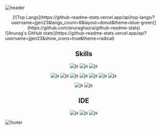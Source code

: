 ![header](https://capsule-render.vercel.app/api?type=waving&color=0:64b3f4,100:92FE9D&height=200&section=header&text=Jen's%20Github&fontColor=FFFFFF&fontSize=50&animation=twinkling&reversal=true&fontAlign=20&fontAlignY=30)

<div align='center'>
[![Top Langs](https://github-readme-stats.vercel.app/api/top-langs/?username=jjjen23&langs_count=6&layout=donut&theme=blue-green)](https://github.com/anuraghazra/github-readme-stats)
</div>
![Anurag's GitHub stats](https://github-readme-stats.vercel.app/api?username=jjjen23&show_icons=true&theme=radical)

<div align='center'>

## Skills
![js](https://img.shields.io/badge/Python-14354C?style=for-the-badge&logo=python&logoColor=white)
![js](https://img.shields.io/badge/JavaScript-F7DF1E?style=for-the-badge&logo=JavaScript&logoColor=white)
![js](https://img.shields.io/badge/Java-ED8B00?style=for-the-badge&logo=openjdk&logoColor=white)

![js](https://img.shields.io/badge/HTML5-E34F26?style=for-the-badge&logo=html5&logoColor=white)
![js](https://img.shields.io/badge/CSS3-1572B6?style=for-the-badge&logo=css3&logoColor=white)
![js](https://img.shields.io/badge/Figma-F24E1E?style=for-the-badge&logo=figma&logoColor=white)
![js](https://img.shields.io/badge/Bootstrap-563D7C?style=for-the-badge&logo=bootstrap&logoColor=white)
![js](https://img.shields.io/badge/Node.js-43853D?style=for-the-badge&logo=node.js&logoColor=white)
![js](https://img.shields.io/badge/React-20232A?style=for-the-badge&logo=react&logoColor=61DAFB)
![js](https://img.shields.io/badge/Redux-593D88?style=for-the-badge&logo=redux&logoColor=white)

![js](https://img.shields.io/badge/Firebase-039BE5?style=for-the-badge&logo=Firebase&logoColor=white)
![js](https://img.shields.io/badge/MySQL-00000F?style=for-the-badge&logo=mysql&logoColor=white)

## IDE
![js](https://img.shields.io/badge/Visual_Studio_Code-0078D4?style=for-the-badge&logo=visual%20studio%20code&logoColor=white)
![js](https://img.shields.io/badge/Eclipse-2C2255?style=for-the-badge&logo=eclipse&logoColor=white)
![js](https://img.shields.io/badge/Android_Studio-3DDC84?style=for-the-badge&logo=android-studio&logoColor=white)

</div>

![footer](https://capsule-render.vercel.app/api?type=waving&color=0:64b3f4,100:92FE9D&height=200&section=footer&reversal=true)


<!--
**jjjen23/jjjen23** is a ✨ _special_ ✨ repository because its `README.md` (this file) appears on your GitHub profile.

Here are some ideas to get you started:

- 🔭 I’m currently working on ...
- 🌱 I’m currently learning ...
- 👯 I’m looking to collaborate on ...
- 🤔 I’m looking for help with ...
- 💬 Ask me about ...
- 📫 How to reach me: ...
- 😄 Pronouns: ...
- ⚡ Fun fact: ...
-->
